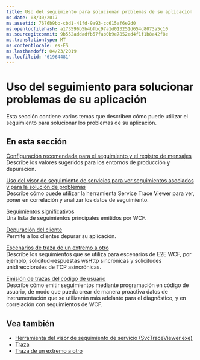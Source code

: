 ```yaml
---
title: Uso del seguimiento para solucionar problemas de su aplicación
ms.date: 03/30/2017
ms.assetid: 7676b9bb-cbd1-41fd-9a93-cc615af6e2d0
ms.openlocfilehash: a173596b5b4bfbc97a1d013251d654d8073a5c10
ms.sourcegitcommit: 9b552addadfb57fab0b9e7852ed4f1f1b8a42f8e
ms.translationtype: MT
ms.contentlocale: es-ES
ms.lasthandoff: 04/23/2019
ms.locfileid: "61964481"
---
```

# <a name="using-tracing-to-troubleshoot-your-application"></a>Uso del seguimiento para solucionar problemas de su aplicación
Esta sección contiene varios temas que describen cómo puede utilizar el seguimiento para solucionar los problemas de su aplicación.  
  
## <a name="in-this-section"></a>En esta sección  
 [Configuración recomendada para el seguimiento y el registro de mensajes](../../../../../docs/framework/wcf/diagnostics/tracing/recommended-settings-for-tracing-and-message-logging.md)  
 Describe los valores sugeridos para los entornos de producción y depuración.  
  
 [Uso del visor de seguimiento de servicios para ver seguimientos asociados y para la solución de problemas](../../../../../docs/framework/wcf/diagnostics/tracing/using-service-trace-viewer-for-viewing-correlated-traces-and-troubleshooting.md)  
 Describe cómo puede utilizar la herramienta Service Trace Viewer para ver, poner en correlación y analizar los datos de seguimiento.  
  
 [Seguimientos significativos](../../../../../docs/framework/wcf/diagnostics/tracing/significant-traces.md)  
 Una lista de seguimientos principales emitidos por WCF.  
  
 [Depuración del cliente](../../../../../docs/framework/wcf/diagnostics/tracing/debugging-on-the-client.md)  
 Permite a los clientes depurar su aplicación.  
  
 [Escenarios de traza de un extremo a otro](../../../../../docs/framework/wcf/diagnostics/tracing/end-to-end-tracing-scenarios.md)  
 Describe los seguimientos que se utiliza para escenarios de E2E WCF, por ejemplo, solicitud-respuestas wsHttp sincrónicas y solicitudes unidireccionales de TCP asincrónicas.  
  
 [Emisión de trazas del código de usuario](../../../../../docs/framework/wcf/diagnostics/tracing/emitting-user-code-traces.md)  
 Describe cómo emitir seguimientos mediante programación en código de usuario, de modo que pueda crear de manera proactiva datos de instrumentación que se utilizarán más adelante para el diagnóstico, y en correlación con seguimientos de WCF.  
  
## <a name="see-also"></a>Vea también

- [Herramienta del visor de seguimiento de servicio (SvcTraceViewer.exe)](../../../../../docs/framework/wcf/service-trace-viewer-tool-svctraceviewer-exe.md)
- [Traza](../../../../../docs/framework/wcf/diagnostics/tracing/index.md)
- [Traza de un extremo a otro](../../../../../docs/framework/wcf/diagnostics/tracing/end-to-end-tracing.md)
